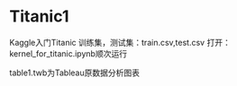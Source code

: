 # Titanic1
Kaggle入门Titanic
训练集，测试集：train.csv,test.csv
打开：kernel_for_titanic.ipynb顺次运行

table1.twb为Tableau原数据分析图表
